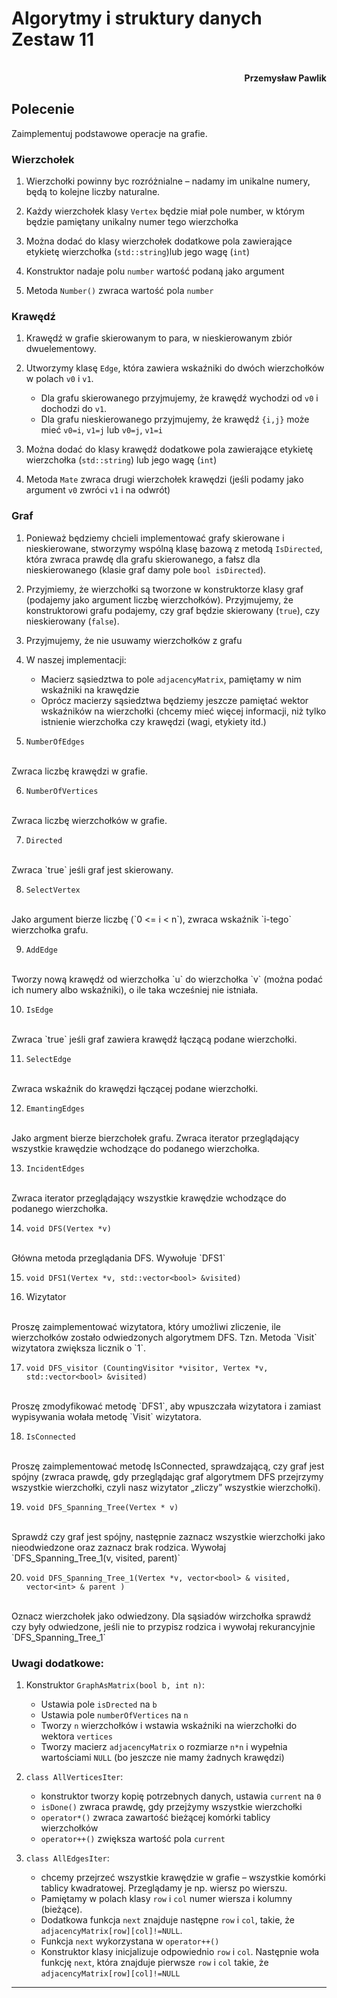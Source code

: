 # **Algorytmy i struktury danych** <br/> **Zestaw 11**
<br>
<div style="text-align: right"><b>Przemysław Pawlik</b></div>

## **Polecenie**
Zaimplementuj podstawowe operacje na grafie.

### Wierzchołek
1. Wierzchołki powinny byc rozróżnialne – nadamy im unikalne numery, będą to kolejne liczby naturalne.

2. Każdy wierzchołek klasy `Vertex` będzie miał pole number, w którym będzie pamiętany unikalny numer tego wierzchołka

3. Można dodać do klasy wierzchołek dodatkowe pola zawierające etykietę wierzchołka (`std::string`)lub jego wagę (`int`)

4. Konstruktor nadaje polu `number` wartość podaną jako argument

5. Metoda `Number()` zwraca wartość pola `number`

### Krawędź
1. Krawędź w grafie skierowanym to para, w nieskierowanym zbiór dwuelementowy.

2. Utworzymy klasę `Edge`, która zawiera wskaźniki do dwóch wierzchołków w polach `v0` i `v1`.
    * Dla grafu skierowanego przyjmujemy, że krawędź wychodzi od `v0` i dochodzi do `v1`.
    * Dla grafu nieskierowanego przyjmujemy, że krawędź `{i,j}` może mieć `v0=i`, `v1=j` lub `v0=j`, `v1=i`

3. Można dodać do klasy krawędź dodatkowe pola zawierające etykietę wierzchołka (`std::string`) lub jego wagę (`int`)

4. Metoda `Mate` zwraca drugi wierzchołek krawędzi (jeśli podamy jako argument `v0` zwróci `v1` i na odwrót)  

### Graf
1. Ponieważ będziemy chcieli implementować grafy skierowane i nieskierowane, stworzymy wspólną klasę bazową z metodą `IsDirected`, która zwraca prawdę dla grafu skierowanego, a fałsz dla nieskierowanego (klasie graf damy pole `bool isDirected`).

2. Przyjmiemy, że wierzchołki są tworzone w konstruktorze klasy graf (podajemy jako argument liczbę wierzchołków). Przyjmujemy, że konstruktorowi grafu podajemy, czy graf będzie skierowany (`true`), czy nieskierowany (`false`).

3. Przyjmujemy, że nie usuwamy wierzchołków z grafu 


4. W naszej implementacji:
    * Macierz sąsiedztwa to pole `adjacencyMatrix`, pamiętamy w nim wskaźniki na krawędzie
    * Oprócz macierzy sąsiedztwa będziemy jeszcze pamiętać wektor wskaźników na wierzchołki (chcemy mieć więcej informacji, niż tylko istnienie wierzchołka czy krawędzi (wagi, etykiety itd.) 

5. `NumberOfEdges`
<br>
Zwraca liczbę krawędzi w grafie.

6. `NumberOfVertices`
<br>
Zwraca liczbę wierzchołków w grafie.

7. `Directed` 
<br>
Zwraca `true` jeśli graf jest skierowany.

8. `SelectVertex`
<br>
Jako argument bierze liczbę (`0 <= i < n`), zwraca wskaźnik `i-tego` wierzchołka grafu.

9. `AddEdge`
<br>
Tworzy nową krawędź od wierzchołka `u` do wierzchołka `v` (można podać ich numery albo wskaźniki), o ile taka wcześniej nie istniała.

10. `IsEdge`
<br>
Zwraca `true` jeśli graf zawiera krawędź łączącą podane wierzchołki.

11. `SelectEdge`
<br>
Zwraca wskaźnik do krawędzi łączącej podane wierzchołki.

12. `EmantingEdges`
<br>
Jako argment bierze bierzchołek grafu. Zwraca iterator przeglądający wszystkie krawędzie wchodzące do podanego wierzchołka.

13. `IncidentEdges`
<br>
Zwraca iterator przeglądający wszystkie krawędzie wchodzące do podanego wierzchołka.

14. `void DFS(Vertex *v)`
<br>
Główna metoda przeglądania DFS. Wywołuje `DFS1`

15. `void DFS1(Vertex *v, std::vector<bool> &visited)`

16. Wizytator
<br>
Proszę zaimplementować wizytatora, który umożliwi zliczenie, ile wierzchołków zostało odwiedzonych algorytmem DFS.
Tzn. Metoda `Visit` wizytatora zwiększa licznik o `1`.

17. `void DFS_visitor (CountingVisitor *visitor, Vertex *v, std::vector<bool> &visited)`
<br>
Proszę zmodyfikować metodę `DFS1`, aby wpuszczała wizytatora i zamiast wypisywania wołała metodę `Visit` wizytatora.

18. `IsConnected`
<br>
Proszę zaimplementować metodę IsConnected, sprawdzającą, czy graf jest spójny (zwraca prawdę, gdy przeglądając graf algorytmem DFS przejrzymy wszystkie wierzchołki, czyli nasz wizytator „zliczy” wszystkie wierzchołki).

19. `void DFS_Spanning_Tree(Vertex * v)`
<br>
Sprawdź czy graf jest spójny, następnie zaznacz wszystkie wierzchołki jako nieodwiedzone oraz zaznacz brak rodzica. Wywołaj `DFS_Spanning_Tree_1(v, visited, parent)`

20. `void DFS_Spanning_Tree_1(Vertex *v, vector<bool> & visited, vector<int> & parent )`
<br>
Oznacz wierzchołek jako odwiedzony. Dla sąsiadów wirzchołka sprawdź czy były odwiedzone, jeśli nie to przypisz rodzica i wywołaj rekurancyjnie `DFS_Spanning_Tree_1`


### Uwagi dodatkowe:
1. Konstruktor `GraphAsMatrix(bool b, int n)`:
    * Ustawia pole `isDrected` na `b`
    * Ustawia pole `numberOfVertices` na `n`
    * Tworzy `n` wierzchołków i wstawia wskaźniki na wierzchołki do wektora `vertices`
    * Tworzy macierz `adjacencyMatrix` o rozmiarze `n*n` i wypełnia wartościami `NULL` (bo jeszcze nie mamy żadnych krawędzi)

2. `class AllVerticesIter`:
    * konstruktor tworzy kopię potrzebnych danych, ustawia `current` na `0`
    * `isDone()` zwraca prawdę, gdy przejżymy wszystkie wierzchołki
    * `operator*()` zwraca zawartość bieżącej komórki tablicy wierzchołków
    * `operator++()` zwiększa wartość pola `current`

3. `class AllEdgesIter`:
    * chcemy przejrzeć wszystkie krawędzie w grafie – wszystkie komórki tablicy kwadratowej. Przeglądamy je np. wiersz po wierszu.
    * Pamiętamy w polach klasy `row` i `col` numer wiersza i kolumny (bieżące).
    * Dodatkowa funkcja `next` znajduje następne `row` i `col`, takie, że `adjacencyMatrix[row][col]!=NULL`.
    * Funkcja `next` wykorzystana w `operator++()`
    * Konstruktor klasy inicjalizuje odpowiednio `row` i `col`. Następnie woła funkcję `next`, która znajduje pierwsze `row` i `col` takie, że `adjacencyMatrix[row][col]!=NULL`

----------
<br>
